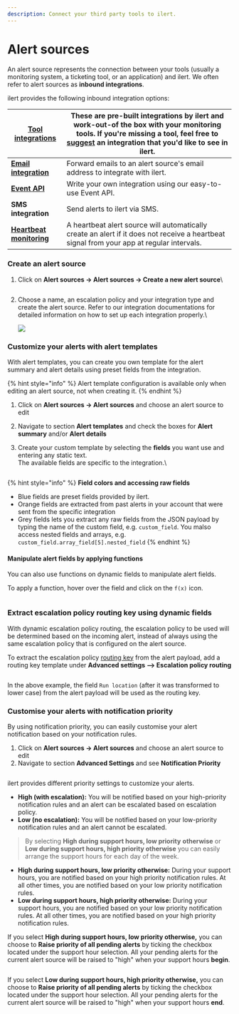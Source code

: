 ```yaml
---
description: Connect your third party tools to ilert.
---
```


# Alert sources

An alert source represents the connection between your tools (usually a monitoring system, a ticketing tool, or an application) and ilert. We often refer to alert sources as **inbound integrations**.

ilert provides the following inbound integration options:

| [**Tool integrations**](broken-reference)                   | These are pre-built integrations by ilert and work-out-of the box with your monitoring tools. If you're missing a tool, feel free to [suggest](../contact.md) an integration that you'd like to see in ilert. |
| ----------------------------------------------------------- | ------------------------------------------------------------------------------------------------------------------------------------------------------------------------------------------------------------- |
| [**Email integration**](../integrations/email/)             | Forward emails to an alert source's email address to integrate with ilert.                                                                                                                                    |
| [**Event API**](https://api.ilert.com/api-docs/#tag/Events) | Write your own integration using our easy-to-use Event API.                                                                                                                                                   |
| **SMS integration**                                         | Send alerts to ilert via SMS.                                                                                                                                                                                 |
| [**Heartbeat monitoring**](heartbeat-monitoring/)           | A heartbeat alert source will automatically create an alert if it does not receive a heartbeat signal from your app at regular intervals.                                                                     |

### Create an alert source

1.  Click on **Alert sources -> Alert sources -> Create a new alert source**\


    <figure><img src="../.gitbook/assets/image (50).png" alt=""><figcaption></figcaption></figure>
2.  Choose a name, an escalation policy and your integration type and create the alert source. Refer to our integration documentations for detailed information on how to set up each integration properly.\


    ![](<../.gitbook/assets/image (1) (1) (1).png>)

### Customize your alerts with alert templates

With alert templates, you can create you own template for the alert summary and alert details using preset fields from the integration.

{% hint style="info" %}
Alert template configuration is available only when editing an alert source, not when creating it.
{% endhint %}

1. Click on **Alert sources -> Alert sources** and choose an alert source to edit
2. Navigate to section **Alert templates** and check the boxes for **Alert summary** and/or **Alert details**
3.  Create your custom template by selecting the **fields** you want use and entering any static text. \
    The available fields are specific to the integration.\


    <figure><img src="../.gitbook/assets/image (42).png" alt=""><figcaption></figcaption></figure>

{% hint style="info" %}
**Field colors and accessing raw fields**

* Blue fields are preset fields provided by ilert.
* Orange fields are extracted from past alerts in your account that were sent from the specific integration
* Grey fields lets you extract any raw fields from the JSON payload by typing the name of the custom field, e.g. `custom_field`. You malso access nested fields and arrays, e.g. `custom_field.array_field[5].nested_field`
{% endhint %}

#### Manipulate alert fields by applying functions

You can also use functions on dynamic fields to manipulate alert fields.

To apply a function, hover over the field and click on the `f(x)` icon.

<figure><img src="../.gitbook/assets/Screenshot 2023-04-25 at 12.55.43.png" alt=""><figcaption></figcaption></figure>

### Extract escalation policy routing key using dynamic fields

With dynamic escalation policy routing, the escalation policy to be used will be determined based on the incoming alert, instead of always using the same escalation policy that is configured on the alert source.

To extract the escalation policy [routing key](../on-call-management-and-escalations/escalation-policies.md#routing-key-optional) from the alert payload, add a routing key template  under **Advanced settings --> Escalation policy routing**

<figure><img src="../.gitbook/assets/image (56).png" alt=""><figcaption></figcaption></figure>

In the above example, the field `Run location` (after it was transformed to lower case) from the alert payload will be used as the routing key.

### Customise your alerts with notification priority

By using notification priority, you can easily customise your alert notification based on your notification rules.

1. Click on **Alert sources -> Alert sources** and choose an alert source to edit
2. Navigate to section **Advanced Settings** and see **Notification Priority**

<figure><img src="../.gitbook/assets/Screenshot 2023-04-18 at 13.26.24.png" alt=""><figcaption></figcaption></figure>

&#x20;ilert provides different priority settings to customize your alerts.

* **High (with escalation):** You will be notified based on your high-priority notification rules and an alert can be escalated based on escalation policy.
* **Low (no escalation):** You will be notified based on your low-priority notification rules and an alert cannot be escalated.

> By selecting **High during support hours, low priority** **otherwise** or **Low during support hours, high priority otherwise** you can easily arrange the support hours for each day of the week.

* **High during support hours, low priority otherwise:** During your support hours, you are notified based on your high priority notification rules. At all other times, you are notified based on your low priority notification rules.
* **Low during support hours, high priority otherwise:** During your support hours, you are notified based on your low priority notification rules. At all other times, you are notified based on your high priority notification rules.

If you select **High during support hours, low priority otherwise,** you can choose to **Raise priority of all pending alerts** by ticking the checkbox located under the support hour selection. All your pending alerts for the current alert source will be raised to "high" when your support hours **begin**.

<figure><img src="../.gitbook/assets/image (3).png" alt=""><figcaption></figcaption></figure>

If you select **Low during support hours, high priority otherwise,** you can choose to **Raise priority of all pending alerts** by ticking the checkbox located under the support hour selection. All your pending alerts for the current alert source will be raised to "high" when your support hours **end**.

<figure><img src="../.gitbook/assets/image.png" alt=""><figcaption></figcaption></figure>
